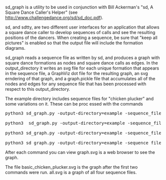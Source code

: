 sd_graph is a utility to be used in conjunction with Bill Ackerman's
"sd, A Square Dance Caller's Helper" (see
http://www.challengedance.org/sd/sd_doc.pdf).

sd, and sdtty, are two different user interfaces for an application
that allows a square dance caller to develop sequences of calls and
see the resulting positions of the dancers.  When creating a sequence,
be sure that "keep all pictures" is enabled so that the output file
will include the formation diagrams.

sd_graph reads a sequence file as written by sd, and produces a graph
with square dance formations as nodes and square dance calls as edges.
In the output_directory it writes an svg file for each unique
formation that appears in the sequence file, a GraphViz dot file for
the resulting graph, an svg erndering of that graph, and a
graph.pickle file that accumulates all of the nodes and edges for any
sequence file that has been processed with respect to this
output_directory.

The example directory includes sequence files for "chicken plucker"
and some variations on it.  These can be proc essed with the commands

<pre>
python3 sd_graph.py -output-directory=example -sequence_file=example/plain_chicken_plucker.txt

python3  sd_graph.py -output-directory=example -sequence_file=example/half_chicken_plucker.txt

python3 sd_graph.py -output-directory=example -sequence_file=example/variations1.txt

python3 sd_graph.py -output-directory=example -sequence_file=example/variations2.txt
</pre>

After each command you can view graph.svg is a web browser to see the graph.

The file basic_chicken_plucker.svg is the graph after the first two
commands were run.  all.svg is a graph of all four sequence files.


